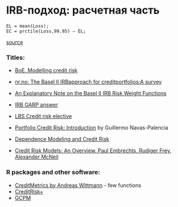 # IRB-подход: расчетная часть 

```
EL = mean(Loss); 
EC = prctile(Loss,99.95) – EL;
```

[source](https://www.mathworks.com/company/newsletters/articles/basel-ii-compliance-and-risk-management-analysis-calculating-economic-capital.html)





### Titles:

- [BoE. Modelling credit risk](https://www.bankofengland.co.uk/-/media/boe/files/ccbs/resources/modelling-credit-risk)

- [nr.no: The Basel II IRBapproach for creditportfolios:A survey](https://www.nr.no/files/samba/bff/SAMBA3305.pdf)

- [An Explanatory Note on the Basel II IRB Risk Weight Functions](https://www.bis.org/bcbs/irbriskweight.pdf)

- [IRB GARP answer](https://quant.stackexchange.com/questions/8020/is-unexpected-loss-ever-used-in-basel-ii)

- [LBS Credit risk elective](http://dse.univr.it/safe/documents/SSEFCANAZEI2012/07_correlation_-_modeling.pdf)

- [Portfolio Credit Risk:  Introduction](https://www.nag.co.uk/doc/techrep/pdf/tr1_16.pdf) by Guillermo Navas-Palencia

- [Dependence Modeling and Credit Risk](https://www.google.com/url?sa=t&rct=j&q=&esrc=s&source=web&cd=1&ved=2ahUKEwipx_v7ja_oAhUUBBAIHUpvBjgQFjAAegQIBhAB&url=http%3A%2F%2Fdidattica.unibocconi.it%2Fmypage%2Fdwload.php%3Fnomefile%3DLecture_12_Credit_Risk_Modelling20150420033255.pdf&usg=AOvVaw3D0JGIv9wbjG6iRD7tfmmJ)

- [Credit Risk Models: An Overview. Paul Embrechts, Rudiger Frey, Alexander McNeil](https://people.math.ethz.ch/~embrecht/ftp/K.pdf)

### R packages and other software:

- [CreditMetrics by Andreas Wittmann](https://cran.r-project.org/web/packages/CreditMetrics/CreditMetrics.pdf) - few functions
- [CreditRisk+](https://cran.r-project.org/web/packages/crp.CSFP/crp.CSFP.pdf)
- [GCPM](https://cran.r-project.org/web/packages/GCPM/GCPM.pdf)

<!-- 

Jimenez:

https://www.bde.es/f/webbde/SES/Secciones/Publicaciones/PublicacionesSeriadas/DocumentosTrabajo/07/Fic/dt0709e.pdf

https://www.bankofcanada.ca/wp-content/uploads/2010/09/jimenez.pdf


https://www.bankofgreece.gr/MediaAttachments/Vasicek.pdf


https://rstudio-pubs-static.s3.amazonaws.com/84843_56f30bf1ef834d9a81cbf4e9521186f0.html


https://www.bis.org/publ/bcbs49.pdf

-->




<!-- 

IMF manual

-->